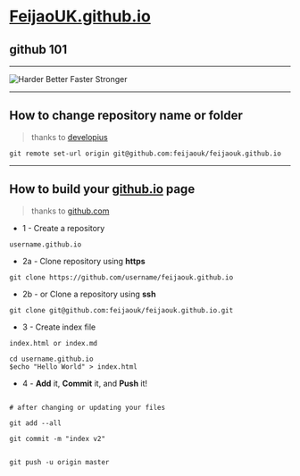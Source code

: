 # [FeijaoUK.github.io](https://feijaouk.github.io)

## github 101

---

![Harder Better Faster Stronger](https://feijaouk.github.io/harder_better_faster_stronger.jpg)

---

## How to change repository name or folder

> thanks to [developius](https://gist.github.com/developius/c81f021eb5c5916013dc)

```git remote set-url origin git@github.com:feijaouk/feijaouk.github.io```

--- 

## How to build your [github.io](https://github.com) page

> thanks to [github.com](https://pages.github.com/)

* 1 -  Create a repository
```shell
username.github.io
```

* 2a - Clone repository using **https**
```shell
git clone https://github.com/username/feijaouk.github.io
```

* 2b - or Clone a repository using **ssh**

```shell
git clone git@github.com:feijaouk/feijaouk.github.io.git
```

* 3 - Create index file

```sheel
index.html or index.md

cd username.github.io
$echo "Hello World" > index.html
```

* 4 - **Add** it, **Commit** it, and **Push** it!

```shell

# after changing or updating your files

git add --all

git commit -m "index v2"


git push -u origin master

```
